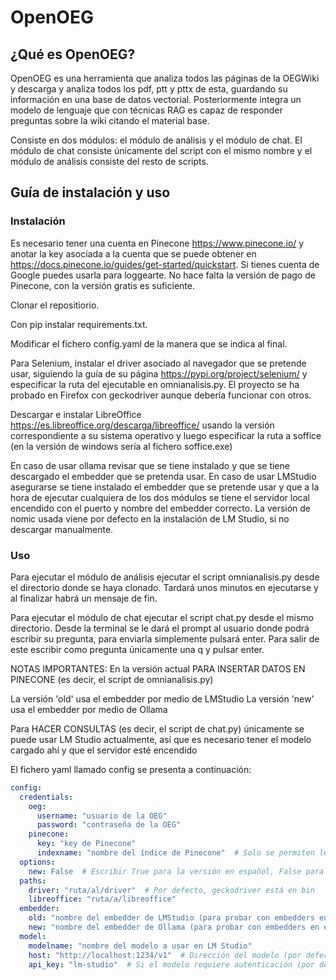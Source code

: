 # OpenOEG

## ¿Qué es OpenOEG?

OpenOEG es una herramienta que analiza todos las páginas de la OEGWiki y descarga y analiza todos los pdf, ptt y pttx de esta, guardando su información en una base de datos vectorial. Posteriormente integra un modelo de lenguaje que con técnicas RAG es capaz de responder preguntas sobre la wiki citando el material base. 

Consiste en dos módulos: el módulo de análisis y el módulo de chat. El módulo de chat consiste únicamente del script con el mismo nombre y el módulo de análisis consiste del resto de scripts.

## Guía de instalación y uso

### Instalación

Es necesario tener una cuenta en Pinecone https://www.pinecone.io/ y anotar la key asociada a la cuenta que se puede obtener en https://docs.pinecone.io/guides/get-started/quickstart. Si tienes cuenta de Google puedes usarla para loggearte. No hace falta la versión de pago de Pinecone, con la versión gratis es suficiente. 

Clonar el repositiorio.

Con pip instalar requirements.txt.

Modificar el fichero config.yaml de la manera que se indica al final.

Para Selenium, instalar el driver asociado al navegador que se pretende usar, siguiendo la guía de su página https://pypi.org/project/selenium/ y especificar la ruta del ejecutable en omnianalisis.py. El proyecto se ha probado en Firefox con geckodriver aunque debería funcionar con otros.

Descargar e instalar LibreOffice https://es.libreoffice.org/descarga/libreoffice/ usando la versión correspondiente a su sistema operativo y luego especificar la ruta a soffice (en la versión de windows sería al fichero soffice.exe)

En caso de usar ollama revisar que se tiene instalado y que se tiene descargado el embedder que se pretenda usar.
En caso de usar LMStudio asegurarse se tiene instalado el embedder que se pretende usar y que a la hora de ejecutar cualquiera de los dos módulos se tiene el servidor local encendido con el puerto y nombre del embedder correcto. La versión de nomic usada viene por defecto en la instalación de LM Studio, si no descargar manualmente.

### Uso

Para ejecutar el módulo de análisis ejecutar el script omnianalisis.py desde el directorio donde se haya clonado. Tardará unos minutos en ejecutarse y al finalizar habrá un mensaje de fin.

Para ejecutar el módulo de chat ejecutar el script chat.py desde el mismo directorio. Desde la terminal se le dará el prompt al usuario donde podrá escribir su pregunta, para enviarla simplemente pulsará enter. Para salir de este escribir como pregunta únicamente una q y pulsar enter.


NOTAS IMPORTANTES: En la versión actual PARA INSERTAR DATOS EN PINECONE (es decir, el script de omnianalisis.py)

La versión 'old' usa el embedder por medio de LMStudio
La versión 'new' usa el embedder por medio de Ollama

Para HACER CONSULTAS (es decir, el script de chat.py) únicamente se puede usar LM Studio actualmente, así que es necesario tener el modelo cargado ahí y que el servidor esté encendido

El fichero yaml llamado config se presenta a continuación:

```yaml
config:
  credentials:
    oeg:
      username: "usuario de la OEG"
      password: "contraseña de la OEG"
    pinecone:
      key: "key de Pinecone"
      indexname: "nombre del índice de Pinecone"  # Solo se permiten letras minúsculas y guiones (-)
  options:
    new: False  # Escribir True para la versión en español, False para la versión en inglés
  paths:
    driver: "ruta/al/driver"  # Por defecto, geckodriver está en bin
    libreoffice: "ruta/a/libreoffice"
  embedder:
    old: "nombre del embedder de LMStudio (para probar con embedders en inglés)"
    new: "nombre del embedder de Ollama (para probar con embedders en español)"
  model:
    modelname: "nombre del modelo a usar en LM Studio"
    host: "http://localhost:1234/v1"  # Dirección del modelo (por defecto en versión local)
    api_key: "lm-studio"  # Si el modelo requiere autenticación (por defecto lm-studio en local)
```